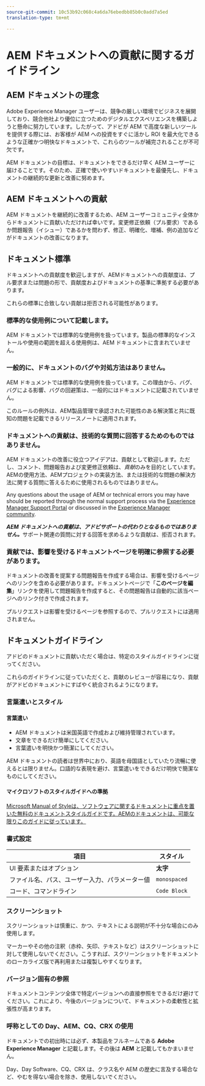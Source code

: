 ```yaml
---
source-git-commit: 10c53b92c068c4a6da76ebedbb85b0c0add7a5ed
translation-type: tm+mt

---
```

# AEM ドキュメントへの貢献に関するガイドライン

## AEM ドキュメントの理念

Adobe Experience Manager ユーザーは、競争の厳しい環境でビジネスを展開しており、競合他社より優位に立つためのデジタルエクスペリエンスを構築しようと懸命に努力しています。したがって、アドビが AEM で高度な新しいツールを提供する際には、お客様が AEM への投資をすぐに活かし ROI を最大化できるような正確かつ明快なドキュメントで、これらのツールが補完されることが不可欠です。

AEM ドキュメントの目標は、ドキュメントをできるだけ早く AEM ユーザーに届けることです。そのため、正確で使いやすいドキュメントを最優先し、ドキュメントの継続的な更新と改善に努めます。

## AEM ドキュメントへの貢献

AEM ドキュメントを継続的に改善するため、AEM ユーザーコミュニティ全体からドキュメントに貢献いただければ幸いです。変更修正依頼（プル要求）であるか問題報告（イシュー）であるかを問わず、修正、明確化、増補、例の追加などがドキュメントの改善になります。

## ドキュメント標準

ドキュメントへの貢献度を歓迎しますが、AEMドキュメントへの貢献度は、プル要求または問題の形で、貢献度およびドキュメントの基準に準拠する必要があります。

これらの標準に合致しない貢献は拒否される可能性があります。

### 標準的な使用例について記載します。

AEM ドキュメントでは標準的な使用例を扱っています。製品の標準的なインストールや使用の範囲を超える使用例は、AEM ドキュメントに含まれていません。

### 一般的に、ドキュメントのバグや対処方法はありません。

AEM ドキュメントでは標準的な使用例を扱っています。この理由から、バグ、バグによる影響、バグの回避策は、一般的にはドキュメントに記載されていません。

このルールの例外は、AEM製品管理で承認された可能性のある解決策と共に既知の問題を記載できるリリースノートに適用されます。

### ドキュメントへの貢献は、技術的な質問に回答するためのものではありません。

AEM ドキュメントの改善に役立つアイデアは、貢献として歓迎します。ただし、コメント、問題報告および変更修正依頼は、*貢献*&#x200B;のみを目的としています。AEMの使用方法、AEMプロジェクトの実装方法、または技術的な問題の解決方法に関する質問に答えるために使用されるものではありません。

Any questions about the usage of AEM or technical errors you may have should be reported through the normal support process via the [Experience Manager Support Portal](https://daycare.day.com/home.html) or discussed in the [Experience Manager community](http://help-forums.adobe.com/content/adobeforums/en/experience-manager-forum/adobe-experience-manager.html).

***AEM ドキュメントへの貢献は、アドビサポートの代わりとなるものではありません。***&#x200B;サポート関連の質問に対する回答を求めるような貢献は、拒否されます。

### 貢献では、影響を受けるドキュメントページを明確に参照する必要があります。

ドキュメントの改善を提案する問題報告を作成する場合は、影響を受けるページへのリンクを含める必要があります。ドキュメントページで「**このページを編集**」リンクを使用して問題報告を作成すると、その問題報告は自動的に該当ページへのリンク付きで作成されます。

プルリクエストは影響を受けるページを参照するので、プルリクエストには適用されません。

## ドキュメントガイドライン

アドビのドキュメントに貢献いただく場合は、特定のスタイルガイドラインに従ってください。

これらのガイドラインに従っていただくと、貢献のレビューが容易になり、貢献がアドビのドキュメントにすばやく統合されるようになります。

### 言葉遣いとスタイル

#### 言葉遣い

* AEM ドキュメントは米国英語で作成および維持管理されています。
* 文章をできるだけ簡単にしてください。
* 言葉遣いを明快かつ簡潔にしてください。

AEM ドキュメントの読者は世界中におり、英語を母国語としていたり流暢に使えるとは限りません。口語的な表現を避け、言葉遣いをできるだけ明快で簡潔なものにしてください。

#### マイクロソフトのスタイルガイドへの準拠

[Microsoft Manual of Styleは、ソフトウェアに関するドキュメントに重点を置いた無料のドキュメントスタイルガイドです。AEMのドキュメントは、可能な限りこのガイドに従っています。](https://docs.microsoft.com/en-us/style-guide/welcome/)

### 書式設定

| 項目 | スタイル |
|---|---|
| UI 要素またはオプション | **太字** |
| ファイル名、パス、ユーザー入力、パラメーター値 | `monospaced` |
| コード、コマンドライン | ```Code Block``` |

### スクリーンショット

スクリーンショットは慎重に、かつ、テキストによる説明が不十分な場合にのみ使用します。

マーカーやその他の注釈（赤枠、矢印、テキストなど）はスクリーンショットに対して使用しないでください。こうすれば、スクリーンショットをドキュメントのローカライズ版で再利用または複製しやすくなります。

### バージョン固有の参照

ドキュメントコンテンツ全体で特定バージョンへの直接参照をできるだけ避けてください。これにより、今後のバージョンについて、ドキュメントの柔軟性と拡張性が高まります。

### 呼称としての Day、AEM、CQ、CRX の使用

ドキュメントでの初出時には必ず、本製品をフルネームである **Adobe Experience Manager** と記載します。その後は **AEM** と記載してもかまいません。

Day、Day Software、CQ、CRX は、クラス名や AEM の歴史に言及する場合など、やむを得ない場合を除き、使用しないでください。